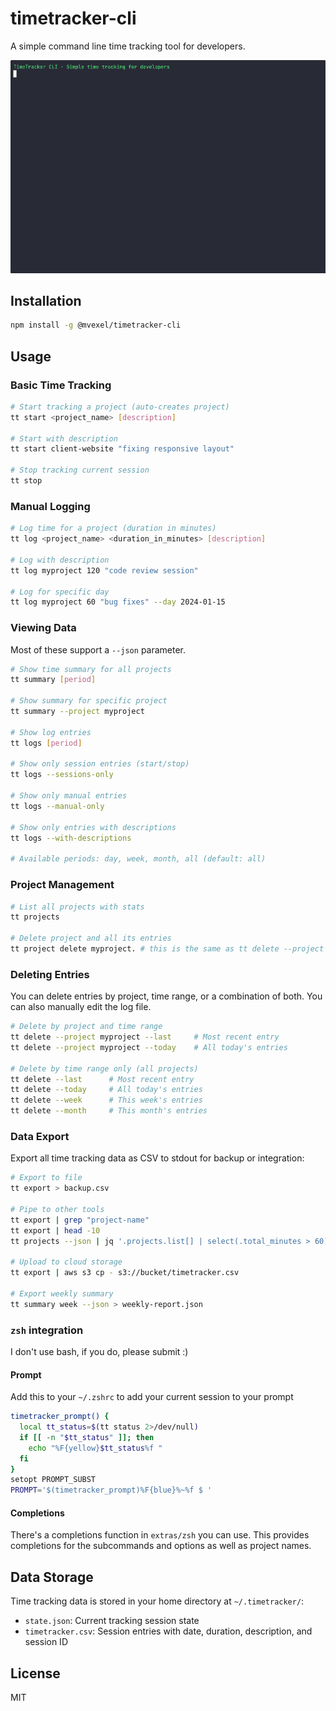 # timetracker-cli

A simple command line time tracking tool for developers.

![Demo](demo/timetracker-demo.gif)

## Installation

```bash
npm install -g @mvexel/timetracker-cli
```

## Usage

### Basic Time Tracking

```bash
# Start tracking a project (auto-creates project)
tt start <project_name> [description]

# Start with description
tt start client-website "fixing responsive layout"

# Stop tracking current session
tt stop
```


### Manual Logging

```bash
# Log time for a project (duration in minutes)
tt log <project_name> <duration_in_minutes> [description]

# Log with description
tt log myproject 120 "code review session"

# Log for specific day
tt log myproject 60 "bug fixes" --day 2024-01-15
```

### Viewing Data

Most of these support a `--json` parameter.

```bash
# Show time summary for all projects
tt summary [period]

# Show summary for specific project
tt summary --project myproject

# Show log entries
tt logs [period]

# Show only session entries (start/stop)
tt logs --sessions-only

# Show only manual entries
tt logs --manual-only

# Show only entries with descriptions
tt logs --with-descriptions

# Available periods: day, week, month, all (default: all)
```

### Project Management

```bash
# List all projects with stats
tt projects

# Delete project and all its entries
tt project delete myproject. # this is the same as tt delete --project myproject
```

### Deleting Entries

You can delete entries by project, time range, or a combination of both. You can also manually edit the log file.

```bash
# Delete by project and time range
tt delete --project myproject --last     # Most recent entry
tt delete --project myproject --today    # All today's entries

# Delete by time range only (all projects)
tt delete --last      # Most recent entry
tt delete --today     # All today's entries
tt delete --week      # This week's entries
tt delete --month     # This month's entries
```

### Data Export

Export all time tracking data as CSV to stdout for backup or integration:

```bash
# Export to file
tt export > backup.csv

# Pipe to other tools
tt export | grep "project-name"
tt export | head -10
tt projects --json | jq '.projects.list[] | select(.total_minutes > 60)'

# Upload to cloud storage
tt export | aws s3 cp - s3://bucket/timetracker.csv

# Export weekly summary 
tt summary week --json > weekly-report.json
```

### `zsh` integration

I don't use bash, if you do, please submit :)

#### Prompt

Add this to your `~/.zshrc` to add your current session to your prompt

```bash
timetracker_prompt() {
  local tt_status=$(tt status 2>/dev/null)
  if [[ -n "$tt_status" ]]; then
    echo "%F{yellow}$tt_status%f "
  fi
}
setopt PROMPT_SUBST
PROMPT='$(timetracker_prompt)%F{blue}%~%f $ '
```

#### Completions

There's a completions function in `extras/zsh` you can use. This provides completions for the subcommands and options as well as project names. 


## Data Storage

Time tracking data is stored in your home directory at `~/.timetracker/`:
- `state.json`: Current tracking session state  
- `timetracker.csv`: Session entries with date, duration, description, and session ID

## License

MIT